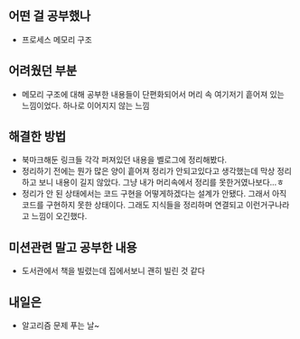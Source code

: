 ## **어떤 걸 공부했나**

- 프로세스 메모리 구조

## **어려웠던 부분**

- 메모리 구조에 대해 공부한 내용들이 단편화되어서 머리 속 여기저기 흩어져 있는 느낌이었다. 하나로 이어지지 않는 느낌

## **해결한 방법**
- 북마크해둔 링크들 각각 퍼져있던 내용을 벨로그에 정리해봤다.
- 정리하기 전에는 뭔가 많은 양이 흩어져 정리가 안되고있다고 생각했는데 막상 정리하고 보니 내용이 길지 않았다. 그냥 내가 머리속에서 정리를 못한거였나보다...ㅎ
- 정리가 안 된 상태에서는 코드 구현을 어떻게하겠다는 설계가 안됐다. 그래서 아직 코드를 구현하지 못한 상태이다. 그래도 지식들을 정리하며 연결되고 이런거구나라고 느낌이 오긴했다.

## **미션관련 말고 공부한 내용**
- 도서관에서 책을 빌렸는데 집에서보니 괜히 빌린 것 같다

## **내일은**
- 알고리즘 문제 푸는 날~